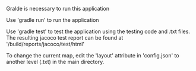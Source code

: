 Gralde is necessary to run this application

Use 'gradle run' to run the application

Use 'gradle test' to test the application using the testing code and .txt files. The resulting jacoco test report can be found at '/build/reports/jacoco/test/html'

To change the current map, edit the 'layout' attribute in 'config.json' to another level (.txt) in the main directory.

